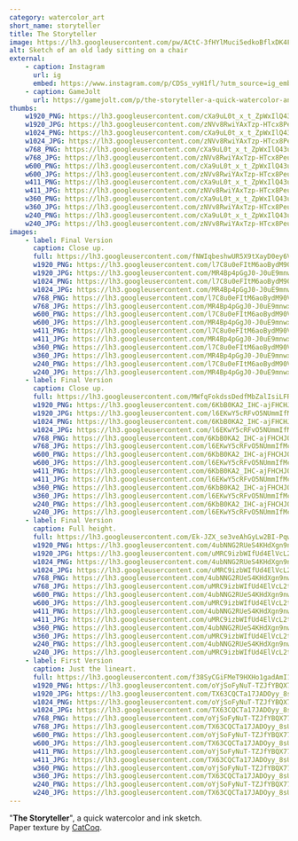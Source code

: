 ```yaml
---
category: watercolor_art
short_name: storyteller
title: The Storyteller
image: https://lh3.googleusercontent.com/pw/ACtC-3fHYlMuci5edkoBflxDK4FUVbLto7651c-rRh2h5JPSmZpqglYrK0wcXJdiVWC7gNOStZInn7wZcsGSQxo9N3eiGnbMfT7xYhG4v-eo_p8VX4IloZnHDSVPmwgiuTd0mO11XdbvLo8peO-tmebLXPFV=w1200-h630-no?authuser=0
alt: Sketch of an old lady sitting on a chair
external:
    - caption: Instagram
      url: ig
      embed: https://www.instagram.com/p/CDSs_vyH1fl/?utm_source=ig_embed&amp;utm_campaign=loading
    - caption: GameJolt
      url: https://gamejolt.com/p/the-storyteller-a-quick-watercolor-and-ink-sketch-k4ngwusu
thumbs:
    w1920_PNG: https://lh3.googleusercontent.com/cXa9uL0t_x_t_ZpWxIlQ43uz2kme7sV0qs9WU5jCxx5tEwzMzSRMix1AtpxnlELgBTgTFVSs8a1_vj66fCdMMgrixXXbV4p4xWL5kchh4vyJWew1dZ-1sDWc1MYHGIn0PBfpUaNbnQ=w355
    w1920_JPG: https://lh3.googleusercontent.com/zNVv8RwiYAxTzp-HTcx8Peu5OtcBraJHoPafXUsPTxR3ZYZrpa1Kr_kb-ZMrqoFKzCyXSSYMHUQhaSoTJ0Zmg9c-uWupWsCmGeBXOQGt_7vEIoQ9LMyZXn7RuxFQxhUPrDfUwEjdwA=w355
    w1024_PNG: https://lh3.googleusercontent.com/cXa9uL0t_x_t_ZpWxIlQ43uz2kme7sV0qs9WU5jCxx5tEwzMzSRMix1AtpxnlELgBTgTFVSs8a1_vj66fCdMMgrixXXbV4p4xWL5kchh4vyJWew1dZ-1sDWc1MYHGIn0PBfpUaNbnQ=w284
    w1024_JPG: https://lh3.googleusercontent.com/zNVv8RwiYAxTzp-HTcx8Peu5OtcBraJHoPafXUsPTxR3ZYZrpa1Kr_kb-ZMrqoFKzCyXSSYMHUQhaSoTJ0Zmg9c-uWupWsCmGeBXOQGt_7vEIoQ9LMyZXn7RuxFQxhUPrDfUwEjdwA=w284
    w768_PNG: https://lh3.googleusercontent.com/cXa9uL0t_x_t_ZpWxIlQ43uz2kme7sV0qs9WU5jCxx5tEwzMzSRMix1AtpxnlELgBTgTFVSs8a1_vj66fCdMMgrixXXbV4p4xWL5kchh4vyJWew1dZ-1sDWc1MYHGIn0PBfpUaNbnQ=w213
    w768_JPG: https://lh3.googleusercontent.com/zNVv8RwiYAxTzp-HTcx8Peu5OtcBraJHoPafXUsPTxR3ZYZrpa1Kr_kb-ZMrqoFKzCyXSSYMHUQhaSoTJ0Zmg9c-uWupWsCmGeBXOQGt_7vEIoQ9LMyZXn7RuxFQxhUPrDfUwEjdwA=w213
    w600_PNG: https://lh3.googleusercontent.com/cXa9uL0t_x_t_ZpWxIlQ43uz2kme7sV0qs9WU5jCxx5tEwzMzSRMix1AtpxnlELgBTgTFVSs8a1_vj66fCdMMgrixXXbV4p4xWL5kchh4vyJWew1dZ-1sDWc1MYHGIn0PBfpUaNbnQ=w166
    w600_JPG: https://lh3.googleusercontent.com/zNVv8RwiYAxTzp-HTcx8Peu5OtcBraJHoPafXUsPTxR3ZYZrpa1Kr_kb-ZMrqoFKzCyXSSYMHUQhaSoTJ0Zmg9c-uWupWsCmGeBXOQGt_7vEIoQ9LMyZXn7RuxFQxhUPrDfUwEjdwA=w166
    w411_PNG: https://lh3.googleusercontent.com/cXa9uL0t_x_t_ZpWxIlQ43uz2kme7sV0qs9WU5jCxx5tEwzMzSRMix1AtpxnlELgBTgTFVSs8a1_vj66fCdMMgrixXXbV4p4xWL5kchh4vyJWew1dZ-1sDWc1MYHGIn0PBfpUaNbnQ=w114
    w411_JPG: https://lh3.googleusercontent.com/zNVv8RwiYAxTzp-HTcx8Peu5OtcBraJHoPafXUsPTxR3ZYZrpa1Kr_kb-ZMrqoFKzCyXSSYMHUQhaSoTJ0Zmg9c-uWupWsCmGeBXOQGt_7vEIoQ9LMyZXn7RuxFQxhUPrDfUwEjdwA=w114
    w360_PNG: https://lh3.googleusercontent.com/cXa9uL0t_x_t_ZpWxIlQ43uz2kme7sV0qs9WU5jCxx5tEwzMzSRMix1AtpxnlELgBTgTFVSs8a1_vj66fCdMMgrixXXbV4p4xWL5kchh4vyJWew1dZ-1sDWc1MYHGIn0PBfpUaNbnQ=w100
    w360_JPG: https://lh3.googleusercontent.com/zNVv8RwiYAxTzp-HTcx8Peu5OtcBraJHoPafXUsPTxR3ZYZrpa1Kr_kb-ZMrqoFKzCyXSSYMHUQhaSoTJ0Zmg9c-uWupWsCmGeBXOQGt_7vEIoQ9LMyZXn7RuxFQxhUPrDfUwEjdwA=w100
    w240_PNG: https://lh3.googleusercontent.com/cXa9uL0t_x_t_ZpWxIlQ43uz2kme7sV0qs9WU5jCxx5tEwzMzSRMix1AtpxnlELgBTgTFVSs8a1_vj66fCdMMgrixXXbV4p4xWL5kchh4vyJWew1dZ-1sDWc1MYHGIn0PBfpUaNbnQ=w66
    w240_JPG: https://lh3.googleusercontent.com/zNVv8RwiYAxTzp-HTcx8Peu5OtcBraJHoPafXUsPTxR3ZYZrpa1Kr_kb-ZMrqoFKzCyXSSYMHUQhaSoTJ0Zmg9c-uWupWsCmGeBXOQGt_7vEIoQ9LMyZXn7RuxFQxhUPrDfUwEjdwA=w66
images:
    - label: Final Version
      caption: Close up.
      full: https://lh3.googleusercontent.com/fNWIqbeshwUR5X9tXayD0ey6VZv54O2Zv2o8zVbmjrTHlnXkFMz88Vzk4s59FSvMHPU6GgZnZ4sRAmKte0YC-XwBUZTE0XYlhxu2RxrMALBebvqcrUWcPefC2XKwbgJjoYVZokzPcg=w1080-h1080
      w1920_PNG: https://lh3.googleusercontent.com/l7C8u0eFItM6aoBydM90Vceu4YTnVNW8PasdXoVnJslZZuanSAQAXoL6mw8Lksh2Z3FcVjBZroFEesVIJcYq-K6ZEIDfyAFAqL3BOsq5t-4cc963qHx8xS_GpIRB29YeCC_-2Emb1w=w850
      w1920_JPG: https://lh3.googleusercontent.com/MR4Bp4pGgJ0-J0uE9mnwxAAMJfZHAk50M9E8IWQAlwDBBwQ45dhYj-dd93ex-ZRki3BKkNcdaup5fC8EUOQfp87h_YsZm-24ZI4FJ2IqyAGBiw6ujuj6SKh5IVY_c2r6Sj1bcxFUrA=w850
      w1024_PNG: https://lh3.googleusercontent.com/l7C8u0eFItM6aoBydM90Vceu4YTnVNW8PasdXoVnJslZZuanSAQAXoL6mw8Lksh2Z3FcVjBZroFEesVIJcYq-K6ZEIDfyAFAqL3BOsq5t-4cc963qHx8xS_GpIRB29YeCC_-2Emb1w=w711
      w1024_JPG: https://lh3.googleusercontent.com/MR4Bp4pGgJ0-J0uE9mnwxAAMJfZHAk50M9E8IWQAlwDBBwQ45dhYj-dd93ex-ZRki3BKkNcdaup5fC8EUOQfp87h_YsZm-24ZI4FJ2IqyAGBiw6ujuj6SKh5IVY_c2r6Sj1bcxFUrA=w711
      w768_PNG: https://lh3.googleusercontent.com/l7C8u0eFItM6aoBydM90Vceu4YTnVNW8PasdXoVnJslZZuanSAQAXoL6mw8Lksh2Z3FcVjBZroFEesVIJcYq-K6ZEIDfyAFAqL3BOsq5t-4cc963qHx8xS_GpIRB29YeCC_-2Emb1w=w533
      w768_JPG: https://lh3.googleusercontent.com/MR4Bp4pGgJ0-J0uE9mnwxAAMJfZHAk50M9E8IWQAlwDBBwQ45dhYj-dd93ex-ZRki3BKkNcdaup5fC8EUOQfp87h_YsZm-24ZI4FJ2IqyAGBiw6ujuj6SKh5IVY_c2r6Sj1bcxFUrA=w533
      w600_PNG: https://lh3.googleusercontent.com/l7C8u0eFItM6aoBydM90Vceu4YTnVNW8PasdXoVnJslZZuanSAQAXoL6mw8Lksh2Z3FcVjBZroFEesVIJcYq-K6ZEIDfyAFAqL3BOsq5t-4cc963qHx8xS_GpIRB29YeCC_-2Emb1w=w416
      w600_JPG: https://lh3.googleusercontent.com/MR4Bp4pGgJ0-J0uE9mnwxAAMJfZHAk50M9E8IWQAlwDBBwQ45dhYj-dd93ex-ZRki3BKkNcdaup5fC8EUOQfp87h_YsZm-24ZI4FJ2IqyAGBiw6ujuj6SKh5IVY_c2r6Sj1bcxFUrA=w416
      w411_PNG: https://lh3.googleusercontent.com/l7C8u0eFItM6aoBydM90Vceu4YTnVNW8PasdXoVnJslZZuanSAQAXoL6mw8Lksh2Z3FcVjBZroFEesVIJcYq-K6ZEIDfyAFAqL3BOsq5t-4cc963qHx8xS_GpIRB29YeCC_-2Emb1w=w285
      w411_JPG: https://lh3.googleusercontent.com/MR4Bp4pGgJ0-J0uE9mnwxAAMJfZHAk50M9E8IWQAlwDBBwQ45dhYj-dd93ex-ZRki3BKkNcdaup5fC8EUOQfp87h_YsZm-24ZI4FJ2IqyAGBiw6ujuj6SKh5IVY_c2r6Sj1bcxFUrA=w285
      w360_PNG: https://lh3.googleusercontent.com/l7C8u0eFItM6aoBydM90Vceu4YTnVNW8PasdXoVnJslZZuanSAQAXoL6mw8Lksh2Z3FcVjBZroFEesVIJcYq-K6ZEIDfyAFAqL3BOsq5t-4cc963qHx8xS_GpIRB29YeCC_-2Emb1w=w250
      w360_JPG: https://lh3.googleusercontent.com/MR4Bp4pGgJ0-J0uE9mnwxAAMJfZHAk50M9E8IWQAlwDBBwQ45dhYj-dd93ex-ZRki3BKkNcdaup5fC8EUOQfp87h_YsZm-24ZI4FJ2IqyAGBiw6ujuj6SKh5IVY_c2r6Sj1bcxFUrA=w250
      w240_PNG: https://lh3.googleusercontent.com/l7C8u0eFItM6aoBydM90Vceu4YTnVNW8PasdXoVnJslZZuanSAQAXoL6mw8Lksh2Z3FcVjBZroFEesVIJcYq-K6ZEIDfyAFAqL3BOsq5t-4cc963qHx8xS_GpIRB29YeCC_-2Emb1w=w166
      w240_JPG: https://lh3.googleusercontent.com/MR4Bp4pGgJ0-J0uE9mnwxAAMJfZHAk50M9E8IWQAlwDBBwQ45dhYj-dd93ex-ZRki3BKkNcdaup5fC8EUOQfp87h_YsZm-24ZI4FJ2IqyAGBiw6ujuj6SKh5IVY_c2r6Sj1bcxFUrA=w166
    - label: Final Version
      caption: Close up.
      full: https://lh3.googleusercontent.com/MWfqFokdssDedfMbZalIsiLFR6J8gqWg2Bz3jr-fN9mW0Wo30AXWbMJu5t3w82T_sYW2ZB3As6WPT3NTfErE7XRF2b1g2OPhK2x2NoD4_pugL8h6mxU7ZcJjJvOhOrRK-F3d6YpjvQ=w1080-h1080
      w1920_PNG: https://lh3.googleusercontent.com/6KbB0KA2_IHC-ajFHCHJQzRdafUKw-EgBufsyxrDcDKO24_PGkqtssmO4iw7WQjOsKPQFlWYwCAjQtIHa1YQf-inIdDxAuYfrmFcOMGpokhTKRtZN0eI45h6st2NxXu0E6msAUHvqw=w850
      w1920_JPG: https://lh3.googleusercontent.com/l6EKwY5cRFvO5NUmmIfMcmeK_KM1npZuRw2Tx9jx0Tn6MMdNZ9hQPnsxy03-Rg8vj6iw3IBzgF-8Lolu92AbY956V-qzT-tqo7J-DtRW-twG89YzOglHJxTcwpl5sac7iK1zs4M9YQ=w850
      w1024_PNG: https://lh3.googleusercontent.com/6KbB0KA2_IHC-ajFHCHJQzRdafUKw-EgBufsyxrDcDKO24_PGkqtssmO4iw7WQjOsKPQFlWYwCAjQtIHa1YQf-inIdDxAuYfrmFcOMGpokhTKRtZN0eI45h6st2NxXu0E6msAUHvqw=w711
      w1024_JPG: https://lh3.googleusercontent.com/l6EKwY5cRFvO5NUmmIfMcmeK_KM1npZuRw2Tx9jx0Tn6MMdNZ9hQPnsxy03-Rg8vj6iw3IBzgF-8Lolu92AbY956V-qzT-tqo7J-DtRW-twG89YzOglHJxTcwpl5sac7iK1zs4M9YQ=w711
      w768_PNG: https://lh3.googleusercontent.com/6KbB0KA2_IHC-ajFHCHJQzRdafUKw-EgBufsyxrDcDKO24_PGkqtssmO4iw7WQjOsKPQFlWYwCAjQtIHa1YQf-inIdDxAuYfrmFcOMGpokhTKRtZN0eI45h6st2NxXu0E6msAUHvqw=w533
      w768_JPG: https://lh3.googleusercontent.com/l6EKwY5cRFvO5NUmmIfMcmeK_KM1npZuRw2Tx9jx0Tn6MMdNZ9hQPnsxy03-Rg8vj6iw3IBzgF-8Lolu92AbY956V-qzT-tqo7J-DtRW-twG89YzOglHJxTcwpl5sac7iK1zs4M9YQ=w533
      w600_PNG: https://lh3.googleusercontent.com/6KbB0KA2_IHC-ajFHCHJQzRdafUKw-EgBufsyxrDcDKO24_PGkqtssmO4iw7WQjOsKPQFlWYwCAjQtIHa1YQf-inIdDxAuYfrmFcOMGpokhTKRtZN0eI45h6st2NxXu0E6msAUHvqw=w416
      w600_JPG: https://lh3.googleusercontent.com/l6EKwY5cRFvO5NUmmIfMcmeK_KM1npZuRw2Tx9jx0Tn6MMdNZ9hQPnsxy03-Rg8vj6iw3IBzgF-8Lolu92AbY956V-qzT-tqo7J-DtRW-twG89YzOglHJxTcwpl5sac7iK1zs4M9YQ=w416
      w411_PNG: https://lh3.googleusercontent.com/6KbB0KA2_IHC-ajFHCHJQzRdafUKw-EgBufsyxrDcDKO24_PGkqtssmO4iw7WQjOsKPQFlWYwCAjQtIHa1YQf-inIdDxAuYfrmFcOMGpokhTKRtZN0eI45h6st2NxXu0E6msAUHvqw=w285
      w411_JPG: https://lh3.googleusercontent.com/l6EKwY5cRFvO5NUmmIfMcmeK_KM1npZuRw2Tx9jx0Tn6MMdNZ9hQPnsxy03-Rg8vj6iw3IBzgF-8Lolu92AbY956V-qzT-tqo7J-DtRW-twG89YzOglHJxTcwpl5sac7iK1zs4M9YQ=w285
      w360_PNG: https://lh3.googleusercontent.com/6KbB0KA2_IHC-ajFHCHJQzRdafUKw-EgBufsyxrDcDKO24_PGkqtssmO4iw7WQjOsKPQFlWYwCAjQtIHa1YQf-inIdDxAuYfrmFcOMGpokhTKRtZN0eI45h6st2NxXu0E6msAUHvqw=w250
      w360_JPG: https://lh3.googleusercontent.com/l6EKwY5cRFvO5NUmmIfMcmeK_KM1npZuRw2Tx9jx0Tn6MMdNZ9hQPnsxy03-Rg8vj6iw3IBzgF-8Lolu92AbY956V-qzT-tqo7J-DtRW-twG89YzOglHJxTcwpl5sac7iK1zs4M9YQ=w250
      w240_PNG: https://lh3.googleusercontent.com/6KbB0KA2_IHC-ajFHCHJQzRdafUKw-EgBufsyxrDcDKO24_PGkqtssmO4iw7WQjOsKPQFlWYwCAjQtIHa1YQf-inIdDxAuYfrmFcOMGpokhTKRtZN0eI45h6st2NxXu0E6msAUHvqw=w166
      w240_JPG: https://lh3.googleusercontent.com/l6EKwY5cRFvO5NUmmIfMcmeK_KM1npZuRw2Tx9jx0Tn6MMdNZ9hQPnsxy03-Rg8vj6iw3IBzgF-8Lolu92AbY956V-qzT-tqo7J-DtRW-twG89YzOglHJxTcwpl5sac7iK1zs4M9YQ=w166
    - label: Final Version
      caption: Full height.
      full: https://lh3.googleusercontent.com/Ek-JZX_se3veAhGyLw2BI-PqwQpeWqieV_rHttu1xGHVMDfIhwD0nQ5HK-ccsm56dlPC-y267iY37GkFecrssHm5Gj9Qtnn0QZVwtQzChAbChmDVh4WZACHd9pKPhlpHH8yzS_iQDw=w1080-h1080
      w1920_PNG: https://lh3.googleusercontent.com/4ubNNG2RUeS4KHdXgn9nwLTFpZF2NWZueadzMWaneuqfSaBU4i-ufx9cDtvtvKf1qxIuMhEdb65cA9IiMCkJywYW2uTyt9IAVk_bzy9rIl1hWDAUWJ4WEFUVTLSS_X5bxhwUZtOZjg=w850
      w1920_JPG: https://lh3.googleusercontent.com/uMRC9izbWIfUd4ElVcL2tFPVLrR6Ie7YnFhXRqKFWRyiQKDLei1Jb0gTxDBq6uZnQ4APyZ5Wcdjv0KW1xmLF-BAIIagpIofiroBoLFj8vIOFr7TzJXa4Iglk_ME-DJt7XdEkXLihJQ=w850
      w1024_PNG: https://lh3.googleusercontent.com/4ubNNG2RUeS4KHdXgn9nwLTFpZF2NWZueadzMWaneuqfSaBU4i-ufx9cDtvtvKf1qxIuMhEdb65cA9IiMCkJywYW2uTyt9IAVk_bzy9rIl1hWDAUWJ4WEFUVTLSS_X5bxhwUZtOZjg=w711
      w1024_JPG: https://lh3.googleusercontent.com/uMRC9izbWIfUd4ElVcL2tFPVLrR6Ie7YnFhXRqKFWRyiQKDLei1Jb0gTxDBq6uZnQ4APyZ5Wcdjv0KW1xmLF-BAIIagpIofiroBoLFj8vIOFr7TzJXa4Iglk_ME-DJt7XdEkXLihJQ=w711
      w768_PNG: https://lh3.googleusercontent.com/4ubNNG2RUeS4KHdXgn9nwLTFpZF2NWZueadzMWaneuqfSaBU4i-ufx9cDtvtvKf1qxIuMhEdb65cA9IiMCkJywYW2uTyt9IAVk_bzy9rIl1hWDAUWJ4WEFUVTLSS_X5bxhwUZtOZjg=w533
      w768_JPG: https://lh3.googleusercontent.com/uMRC9izbWIfUd4ElVcL2tFPVLrR6Ie7YnFhXRqKFWRyiQKDLei1Jb0gTxDBq6uZnQ4APyZ5Wcdjv0KW1xmLF-BAIIagpIofiroBoLFj8vIOFr7TzJXa4Iglk_ME-DJt7XdEkXLihJQ=w533
      w600_PNG: https://lh3.googleusercontent.com/4ubNNG2RUeS4KHdXgn9nwLTFpZF2NWZueadzMWaneuqfSaBU4i-ufx9cDtvtvKf1qxIuMhEdb65cA9IiMCkJywYW2uTyt9IAVk_bzy9rIl1hWDAUWJ4WEFUVTLSS_X5bxhwUZtOZjg=w416
      w600_JPG: https://lh3.googleusercontent.com/uMRC9izbWIfUd4ElVcL2tFPVLrR6Ie7YnFhXRqKFWRyiQKDLei1Jb0gTxDBq6uZnQ4APyZ5Wcdjv0KW1xmLF-BAIIagpIofiroBoLFj8vIOFr7TzJXa4Iglk_ME-DJt7XdEkXLihJQ=w416
      w411_PNG: https://lh3.googleusercontent.com/4ubNNG2RUeS4KHdXgn9nwLTFpZF2NWZueadzMWaneuqfSaBU4i-ufx9cDtvtvKf1qxIuMhEdb65cA9IiMCkJywYW2uTyt9IAVk_bzy9rIl1hWDAUWJ4WEFUVTLSS_X5bxhwUZtOZjg=w285
      w411_JPG: https://lh3.googleusercontent.com/uMRC9izbWIfUd4ElVcL2tFPVLrR6Ie7YnFhXRqKFWRyiQKDLei1Jb0gTxDBq6uZnQ4APyZ5Wcdjv0KW1xmLF-BAIIagpIofiroBoLFj8vIOFr7TzJXa4Iglk_ME-DJt7XdEkXLihJQ=w285
      w360_PNG: https://lh3.googleusercontent.com/4ubNNG2RUeS4KHdXgn9nwLTFpZF2NWZueadzMWaneuqfSaBU4i-ufx9cDtvtvKf1qxIuMhEdb65cA9IiMCkJywYW2uTyt9IAVk_bzy9rIl1hWDAUWJ4WEFUVTLSS_X5bxhwUZtOZjg=w250
      w360_JPG: https://lh3.googleusercontent.com/uMRC9izbWIfUd4ElVcL2tFPVLrR6Ie7YnFhXRqKFWRyiQKDLei1Jb0gTxDBq6uZnQ4APyZ5Wcdjv0KW1xmLF-BAIIagpIofiroBoLFj8vIOFr7TzJXa4Iglk_ME-DJt7XdEkXLihJQ=w250
      w240_PNG: https://lh3.googleusercontent.com/4ubNNG2RUeS4KHdXgn9nwLTFpZF2NWZueadzMWaneuqfSaBU4i-ufx9cDtvtvKf1qxIuMhEdb65cA9IiMCkJywYW2uTyt9IAVk_bzy9rIl1hWDAUWJ4WEFUVTLSS_X5bxhwUZtOZjg=w166
      w240_JPG: https://lh3.googleusercontent.com/uMRC9izbWIfUd4ElVcL2tFPVLrR6Ie7YnFhXRqKFWRyiQKDLei1Jb0gTxDBq6uZnQ4APyZ5Wcdjv0KW1xmLF-BAIIagpIofiroBoLFj8vIOFr7TzJXa4Iglk_ME-DJt7XdEkXLihJQ=w166
    - label: First Version
      caption: Just the lineart.
      full: https://lh3.googleusercontent.com/f38SyCGiFMeT9HXHo1gadAmI1i9_fR48QGXBDxJSOGEaEqkpz9WkjmRlvDu9JXv5zuEmipDKB0DYdxXhUDB9Jp34cHNnywDM7dDB3wgKumarIQyPvG5Y2JkB0ZaMleu6Y44Yk2O1ow=w1080-h1080
      w1920_PNG: https://lh3.googleusercontent.com/oYjSoFyNuT-TZJfYBQX775MVSZvlRz8DkjCJvci73lwaMpfgyVojV2hNcUSfuehDLtDnhCOs4qmNmsw-qMghkBBD_-m-lKCtoqrF-qGybQiCpAWULgcKCD2QT0jtVKZRKQgXcLMwGQ=w850
      w1920_JPG: https://lh3.googleusercontent.com/TX63CQCTa17JADOyy_8sUVftLDWBuG9xfu8qYb3ESOo04cxbVSPz748YdXim-BbQyIWSi1S6Tx2HY3pUScAokvmlmpFb9j6Z0jtbM3uOsttTrLsa9mJ3ZLoHIm4Dh4pVSApooEIpow=w850
      w1024_PNG: https://lh3.googleusercontent.com/oYjSoFyNuT-TZJfYBQX775MVSZvlRz8DkjCJvci73lwaMpfgyVojV2hNcUSfuehDLtDnhCOs4qmNmsw-qMghkBBD_-m-lKCtoqrF-qGybQiCpAWULgcKCD2QT0jtVKZRKQgXcLMwGQ=w711
      w1024_JPG: https://lh3.googleusercontent.com/TX63CQCTa17JADOyy_8sUVftLDWBuG9xfu8qYb3ESOo04cxbVSPz748YdXim-BbQyIWSi1S6Tx2HY3pUScAokvmlmpFb9j6Z0jtbM3uOsttTrLsa9mJ3ZLoHIm4Dh4pVSApooEIpow=w711
      w768_PNG: https://lh3.googleusercontent.com/oYjSoFyNuT-TZJfYBQX775MVSZvlRz8DkjCJvci73lwaMpfgyVojV2hNcUSfuehDLtDnhCOs4qmNmsw-qMghkBBD_-m-lKCtoqrF-qGybQiCpAWULgcKCD2QT0jtVKZRKQgXcLMwGQ=w533
      w768_JPG: https://lh3.googleusercontent.com/TX63CQCTa17JADOyy_8sUVftLDWBuG9xfu8qYb3ESOo04cxbVSPz748YdXim-BbQyIWSi1S6Tx2HY3pUScAokvmlmpFb9j6Z0jtbM3uOsttTrLsa9mJ3ZLoHIm4Dh4pVSApooEIpow=w533
      w600_PNG: https://lh3.googleusercontent.com/oYjSoFyNuT-TZJfYBQX775MVSZvlRz8DkjCJvci73lwaMpfgyVojV2hNcUSfuehDLtDnhCOs4qmNmsw-qMghkBBD_-m-lKCtoqrF-qGybQiCpAWULgcKCD2QT0jtVKZRKQgXcLMwGQ=w416
      w600_JPG: https://lh3.googleusercontent.com/TX63CQCTa17JADOyy_8sUVftLDWBuG9xfu8qYb3ESOo04cxbVSPz748YdXim-BbQyIWSi1S6Tx2HY3pUScAokvmlmpFb9j6Z0jtbM3uOsttTrLsa9mJ3ZLoHIm4Dh4pVSApooEIpow=w416
      w411_PNG: https://lh3.googleusercontent.com/oYjSoFyNuT-TZJfYBQX775MVSZvlRz8DkjCJvci73lwaMpfgyVojV2hNcUSfuehDLtDnhCOs4qmNmsw-qMghkBBD_-m-lKCtoqrF-qGybQiCpAWULgcKCD2QT0jtVKZRKQgXcLMwGQ=w285
      w411_JPG: https://lh3.googleusercontent.com/TX63CQCTa17JADOyy_8sUVftLDWBuG9xfu8qYb3ESOo04cxbVSPz748YdXim-BbQyIWSi1S6Tx2HY3pUScAokvmlmpFb9j6Z0jtbM3uOsttTrLsa9mJ3ZLoHIm4Dh4pVSApooEIpow=w285
      w360_PNG: https://lh3.googleusercontent.com/oYjSoFyNuT-TZJfYBQX775MVSZvlRz8DkjCJvci73lwaMpfgyVojV2hNcUSfuehDLtDnhCOs4qmNmsw-qMghkBBD_-m-lKCtoqrF-qGybQiCpAWULgcKCD2QT0jtVKZRKQgXcLMwGQ=w250
      w360_JPG: https://lh3.googleusercontent.com/TX63CQCTa17JADOyy_8sUVftLDWBuG9xfu8qYb3ESOo04cxbVSPz748YdXim-BbQyIWSi1S6Tx2HY3pUScAokvmlmpFb9j6Z0jtbM3uOsttTrLsa9mJ3ZLoHIm4Dh4pVSApooEIpow=w250
      w240_PNG: https://lh3.googleusercontent.com/oYjSoFyNuT-TZJfYBQX775MVSZvlRz8DkjCJvci73lwaMpfgyVojV2hNcUSfuehDLtDnhCOs4qmNmsw-qMghkBBD_-m-lKCtoqrF-qGybQiCpAWULgcKCD2QT0jtVKZRKQgXcLMwGQ=w166
      w240_JPG: https://lh3.googleusercontent.com/TX63CQCTa17JADOyy_8sUVftLDWBuG9xfu8qYb3ESOo04cxbVSPz748YdXim-BbQyIWSi1S6Tx2HY3pUScAokvmlmpFb9j6Z0jtbM3uOsttTrLsa9mJ3ZLoHIm4Dh4pVSApooEIpow=w166
---
```


"**The Storyteller**", a quick watercolor and ink sketch.  
Paper texture by [CatCoq](https://www.instagram.com/catcoq/).
